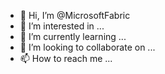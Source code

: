 - 👋 Hi, I’m @MicrosoftFabric
- 👀 I’m interested in ...
- 🌱 I’m currently learning ...
- 💞️ I’m looking to collaborate on ...
- 📫 How to reach me ...

<!---
MicrosoftFabric/MicrosoftFabric is a ✨ special ✨ repository because its `README.md` (this file) appears on your GitHub profile.
You can click the Preview link to take a look at your changes.
--->
